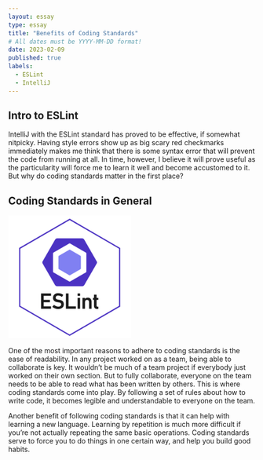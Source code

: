 ```yaml
---
layout: essay
type: essay
title: "Benefits of Coding Standards"
# All dates must be YYYY-MM-DD format!
date: 2023-02-09
published: true
labels:
  - ESLint
  - IntelliJ
---
```


## Intro to ESLint

IntelliJ with the ESLint standard has proved to be effective, if somewhat nitpicky. Having style errors show up as big scary red checkmarks immediately makes me think that there is some syntax error that will prevent the code from running at all. In time, however, I believe it will prove useful as the particularity will force me to learn it well and become accustomed to it. But why do coding standards matter in the first place?

## Coding Standards in General

<img width="250px" class="rounded float-start pe-4" src="../img/eslint.png">

One of the most important reasons to adhere to coding standards is the ease of readability. In any project worked on as a team, being able to collaborate is key. It wouldn’t be much of a team project if everybody just worked on their own section. But to fully collaborate, everyone on the team needs to be able to read what has been written by others. This is where coding standards come into play. By following a set of rules about how to write code, it becomes legible and understandable to everyone on the team.

Another benefit of following coding standards is that it can help with learning a new language. Learning by repetition is much more difficult if you’re not actually repeating the same basic operations. Coding standards serve to force you to do things in one certain way, and help you build good habits.
